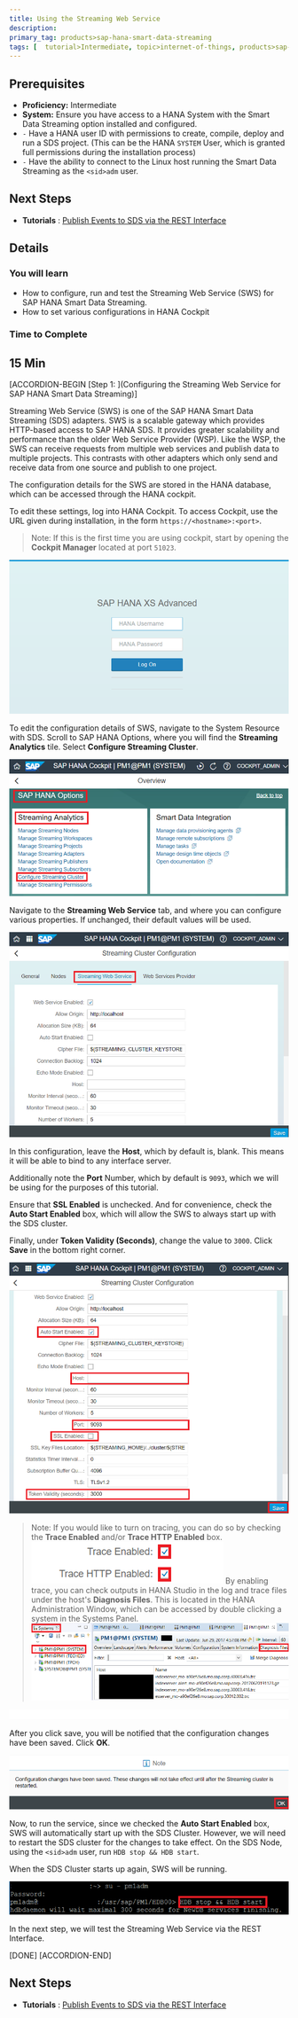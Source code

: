 ```yaml
---
title: Using the Streaming Web Service
description:
primary_tag: products>sap-hana-smart-data-streaming
tags: [  tutorial>Intermediate, topic>internet-of-things, products>sap-hana-smart-data-streaming, products>sap-hana\,-express-edition   ]
---
```

## Prerequisites
 - **Proficiency:** Intermediate
 - **System:** Ensure you have access to a HANA System with the Smart Data Streaming option installed and configured.
 - `-` Have a HANA user ID with permissions to create, compile, deploy and run a SDS project. (This can be the HANA `SYSTEM` User, which is granted full permissions during the installation process)
 - `-` Have the ability to connect to the Linux host running the Smart Data Streaming as the `<sid>adm` user.


## Next Steps
- **Tutorials** : [Publish Events to SDS via the REST Interface](https://www.sap.com/portugal/developer/tutorials/sds-rest-publish.html)

## Details
### You will learn
 - How to configure, run and test the Streaming Web Service (SWS) for SAP HANA Smart Data Streaming.
 - How to set various configurations in HANA Cockpit

### Time to Complete
**15 Min**
---

[ACCORDION-BEGIN [Step 1: ](Configuring the Streaming Web Service for SAP HANA Smart Data Streaming)]

Streaming Web Service (SWS) is one of the SAP HANA Smart Data Streaming (SDS) adapters. SWS is a scalable gateway which provides HTTP-based access to SAP HANA SDS. It provides greater scalability and performance than the older Web Service Provider (WSP). Like the WSP, the SWS can receive requests from multiple web services and publish data to multiple projects.  This contrasts with other adapters which only send and receive data from one source and publish to one project.

The configuration details for the SWS are stored in the HANA database, which can be accessed through the HANA cockpit.

To edit these settings, log into HANA Cockpit. To access Cockpit, use the URL given during installation, in the form `https://<hostname>:<port>`.

> Note: If this is the first time you are using cockpit, start by opening the **Cockpit Manager** located at port `51023`.

![Cockpit Login](cockpit_login.png)

To edit the configuration details of SWS, navigate to the System Resource with SDS. Scroll to SAP HANA Options, where you will find the **Streaming Analytics** tile. Select **Configure Streaming Cluster**.

![Streaming Analytics Tile](sds_tile.png)

Navigate to the **Streaming Web Service** tab, and where you can configure various properties. If unchanged, their default values will be used.

![Streaming Web Service Configuration](streaming_web_service.png)

In this configuration, leave the **Host**, which by default is, blank. This means it will be able to bind to any interface server.

Additionally note the **Port** Number, which by default is `9093`, which we will be using for the purposes of this tutorial.

Ensure that **SSL Enabled** is unchecked. And for convenience, check the **Auto Start Enabled** box, which will allow the SWS to always start up with the SDS cluster.

Finally, under **Token Validity (Seconds)**, change the value to `3000`. Click **Save** in the bottom right corner.

![SWS Configuration Properties](sws_configuration.png)

> Note: If you would like to turn on tracing, you can do so by checking the **Trace Enabled** and/or **Trace HTTP Enabled** box.
![Enable Trace](enable_trace.png)
By enabling trace, you can check outputs in HANA Studio in the log and trace files under the host's **Diagnosis Files**. This is located in the HANA Administration Window, which can be accessed by double clicking a system in the Systems Panel.
![Diagnosis Files](diagnosis_files.png)

![Nothing](nothing.png)

After you click save, you will be notified that the configuration changes have been saved. Click **OK**.

![Saved Changes](saved_changes.png)

Now, to run the service, since we checked the **Auto Start Enabled** box, SWS will automatically start up with the SDS Cluster. However, we will need to restart the SDS cluster for the changes to take effect. On the SDS Node, using the `<sid>adm` user, run `HDB stop && HDB start`.

When the SDS Cluster starts up again, SWS will be running.

![HDB Start and Stop](hdbstart_stop.png)

In the next step, we will test the Streaming Web Service via the REST Interface.

[DONE]
[ACCORDION-END]

## Next Steps
- **Tutorials** : [Publish Events to SDS via the REST Interface](https://www.sap.com/portugal/developer/tutorials/sds-rest-publish.html)
